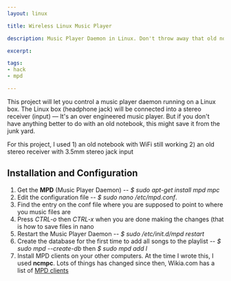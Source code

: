 ```yaml
---
layout: linux

title: Wireless Linux Music Player

description: Music Player Daemon in Linux. Don't throw away that old notebook

excerpt: 

tags:
- hack
- mpd

---
```


This project will let you control a music player daemon running on a Linux box. The Linux box (headphone jack) will be connected into a stereo receiver (input) &mdash; It's an over engineered music player. But if you don't have anything better to do with an old notebook, this might save it from the junk yard.

For this project, I used 1) an old notebook with WiFi still working 2) an old stereo receiver with 3.5mm stereo jack input 

## Installation and Configuration

1. Get the **MPD** (Music Player Daemon) -- *$ sudo apt-get install mpd mpc*
2. Edit the configuration file -- *$ sudo nano /etc/mpd.conf*.
3. Find the entry on the conf file where you are supposed to point to where you music files are
4. Press *CTRL-o* then *CTRL-x* when you are done making the changes (that is how to save files in nano
5. Restart the Music Player Daemon -- *$ sudo /etc/init.d/mpd restart*
6. Create the database for the first time to add all songs to the playlist -- *$ sudo mpd --create-db* then *$ sudo mpd add l*
7. Install MPD clients on your other computers. At the time I wrote this, I used **ncmpc**. Lots of things has changed since then, Wikia.com has a list of [MPD clients](http://mpd.wikia.com./wiki/Clients)

